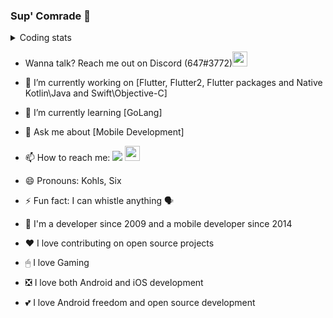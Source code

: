 ### Sup' Comrade 👋

<details> <summary> Coding stats </summary>
        <table>
                <img src="https://github-readme-stats.vercel.app/api/top-langs/?username=KohlsAdrian&hide=html&layout=compact&&bg_color=30,e96443,904e95&title_color=fff&text_color=fff" width="400px">
                <img src="https://github-readme-stats.vercel.app/api/wakatime?username=KohlsAdrian" width="400px">
                <a href="https://stackoverflow.com/users/3182210/kohls"><img src="https://stackoverflow.com/users/flair/3182210.png?theme=dark" width="208px" height="58px" alt="profile for Kohls at Stack Overflow, Q&amp;A for professional and enthusiast programmers" title="profile for Kohls at Stack Overflow, Q&amp;A for professional and enthusiast programmers"></a>
        </table>
</details>

- Wanna talk? Reach me out on Discord (647#3772)<img src="https://raw.githubusercontent.com/Iku/discordicons/master/lightblue-app.ico" width="24px" height="24px"></img>



- 🔭 I’m currently working on [Flutter, Flutter2, Flutter packages and Native Kotlin\Java and Swift\Objective-C]
- 🌱 I’m currently learning [GoLang]
- 💬 Ask me about [Mobile Development]
- 📫 How to reach me: <a href="http://linkedin.com/in/adriankohls/"><img src="https://github.com/paulrobertlloyd/socialmediaicons/blob/main/linkedin-24x24.png"></img></a> <a href="https://pub.dev/publishers/adriankohls.app/packages"><img src="https://avatars.githubusercontent.com/u/1609975?s=200&v=4" width="24"></img></a> 
- 😄 Pronouns: Kohls, Six
- ⚡ Fun fact: I can whistle anything 🗣
- 🤖 I'm a developer since 2009 and a mobile developer since 2014
- ❤️ I love contributing on open source projects
- 🖱 I love Gaming
- ❎ I love both Android and iOS development
- 💕 I love Android freedom and open source development
